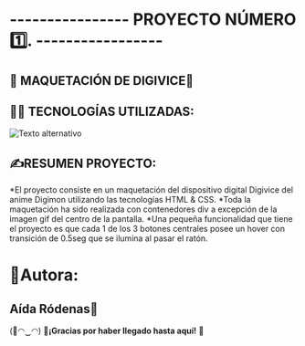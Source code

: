 # ---------------- PROYECTO NÚMERO :one:. -----------------
## 🚀 MAQUETACIÓN DE DIGIVICE🤖


##  👩‍💻 TECNOLOGÍAS UTILIZADAS: 


![Texto alternativo](C:\Users\Aida\Desktop\Diseños\tecno.png)



## ✍RESUMEN PROYECTO:
*El proyecto consiste en un maquetación del dispositivo digital Digivice del anime Digimon utilizando las tecnologías HTML & CSS.
*Toda la maquetación ha sido realizada con contenedores div a excepción de la imagen gif del centro de la pantalla.
*Una pequeña funcionalidad que tiene el proyecto es que cada 1 de los 3 botones centrales posee un hover con transición de 0.5seg que se ilumina al pasar el ratón.

# 📝Autora: 
## Aída Ródenas:crescent_moon:


(🌸◠‿◠)  🐉**¡Gracias por haber llegado hasta aquí!** 🧡